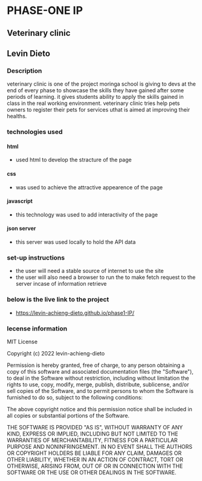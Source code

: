 # PHASE-ONE IP

## Veterinary clinic

## Levin Dieto

### Description
 veterinary clinic is one of the project moringa school is giving to devs at the end of every phase to showcase the skills they have gained after some periods of learning. it gives students ability to apply the skills gained in class in the real working environment. veterinary clinic tries help pets owners to register their pets for services uthat is aimed at improving their healths.


 ### technologies used
 #### html
 * used html to develop the stracture of the page
 #### css
 * was used to achieve the attractive appearence of the page

 #### javascript
 * this technology was used to add interactivity of the page

 #### json server
 * this server was used locally to hold the API data

 ### set-up instructions
 * the user will need a stable source of internet to use the site
 * the user will also need a browser to run the to make fetch request to the server incase of information retrieve

 ### below is the live link to the project
 * https://levin-achieng-dieto.github.io/phase1-IP/

 ### lecense information
 MIT License

Copyright (c) 2022 levin-achieng-dieto

Permission is hereby granted, free of charge, to any person obtaining a copy
of this software and associated documentation files (the "Software"), to deal
in the Software without restriction, including without limitation the rights
to use, copy, modify, merge, publish, distribute, sublicense, and/or sell
copies of the Software, and to permit persons to whom the Software is
furnished to do so, subject to the following conditions:

The above copyright notice and this permission notice shall be included in all
copies or substantial portions of the Software.

THE SOFTWARE IS PROVIDED "AS IS", WITHOUT WARRANTY OF ANY KIND, EXPRESS OR
IMPLIED, INCLUDING BUT NOT LIMITED TO THE WARRANTIES OF MERCHANTABILITY,
FITNESS FOR A PARTICULAR PURPOSE AND NONINFRINGEMENT. IN NO EVENT SHALL THE
AUTHORS OR COPYRIGHT HOLDERS BE LIABLE FOR ANY CLAIM, DAMAGES OR OTHER
LIABILITY, WHETHER IN AN ACTION OF CONTRACT, TORT OR OTHERWISE, ARISING FROM,
OUT OF OR IN CONNECTION WITH THE SOFTWARE OR THE USE OR OTHER DEALINGS IN THE
SOFTWARE.

 
